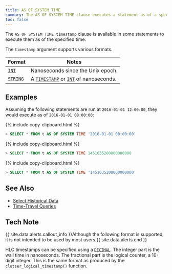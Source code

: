 ```yaml
---
title: AS OF SYSTEM TIME
summary: The AS OF SYSTEM TIME clause executes a statement as of a specified time.
toc: false
---
```


The `AS OF SYSTEM TIME timestamp` clause is available in some statements to execute them as of the specified time.

The `timestamp` argument supports various formats.

Format | Notes
---|---
[`INT`](int.html) | Nanoseconds since the Unix epoch.
[`STRING`](string.html) | A [`TIMESTAMP`](timestamp.html) or [`INT`](int.html) of nanoseconds.

## Examples

Assuming the following statements are run at `2016-01-01 12:00:00`, they would execute as of `2016-01-01 08:00:00`:

{%  include copy-clipboard.html %}
~~~ sql
> SELECT * FROM t AS OF SYSTEM TIME '2016-01-01 08:00:00'
~~~

{%  include copy-clipboard.html %}
~~~ sql
> SELECT * FROM t AS OF SYSTEM TIME 1451635200000000000
~~~

{%  include copy-clipboard.html %}
~~~ sql
> SELECT * FROM t AS OF SYSTEM TIME '1451635200000000000'
~~~

## See Also

- [Select Historical Data](select.html#select-historical-data-time-travel)
- [Time-Travel Queries](https://www.cockroachlabs.com/blog/time-travel-queries-select-witty_subtitle-the_future/)

## Tech Note

{{ site.data.alerts.callout_info }}Although the following format is supported, it is not intended to be used by most users.{{ site.data.alerts.end }}

HLC timestamps can be specified using a [`DECIMAL`](decimal.html). The integer part is the wall time in nanoseconds. The fractional part is the logical counter, a 10-digit integer. This is the same format as produced by the `clutser_logical_timestamp()` function.
